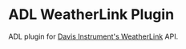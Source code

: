 # ADL WeatherLink Plugin

ADL plugin for [Davis Instrument's WeatherLink](https://www.weatherlink.com/) API.
